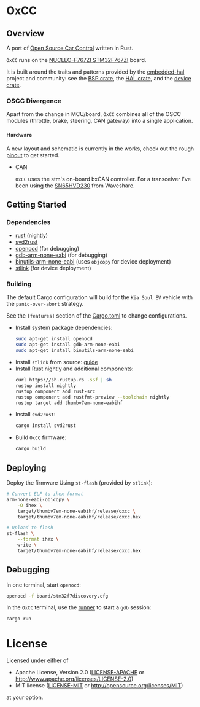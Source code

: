 # OxCC

## Overview

A port of [Open Source Car Control](https://github.com/jonlamb-gh/oscc) written in Rust.

`OxCC` runs on the [NUCLEO-F767ZI STM32F767ZI](https://www.st.com/en/evaluation-tools/nucleo-f767zi.html) board.

It is built around the traits and patterns provided by the [embedded-hal](https://github.com/rust-embedded/embedded-hal)
project and community:
see the [BSP crate](https://github.com/jonlamb-gh/oxcc-nucleo-f767zi),
the [HAL crate](https://github.com/jonlamb-gh/oxcc-stm32f767-hal),
and the [device crate](https://github.com/jonlamb-gh/oxcc-stm32f767).

### OSCC Divergence

Apart from the change in MCU/board, `OxCC` combines all of the OSCC modules (throttle, brake, steering, CAN gateway) into a single application.

#### Hardware

A new layout and schematic is currently in the works, check out the rough [pinout](https://jonlamb-gh.github.io/oxcc/nucleo-144-oxcc-pins.png) to get started.

* CAN

  `OxCC` uses the stm's on-board bxCAN controller.
  For a transceiver I've been using the [SN65HVD230](https://www.waveshare.com/sn65hvd230-can-board.htm) from Waveshare.

## Getting Started

### Dependencies

* [rust](https://github.com/rust-lang-nursery/rustup.rs) (nightly)
* [svd2rust](https://github.com/rust-embedded/svd2rust)
* [openocd](http://openocd.org/) (for debugging)
* [gdb-arm-none-eabi](https://gcc.gnu.org/) (for debugging)
* [binutils-arm-none-eabi](https://gcc.gnu.org/) (uses `objcopy` for device deployment)
* [stlink](https://github.com/texane/stlink) (for device deployment)

### Building

The default Cargo configuration will build for the `Kia Soul EV` vehicle
with the `panic-over-abort` strategy.

See the `[features]` section of the [Cargo.toml](Cargo.toml) to change configurations.

* Install system package dependencies:
  ```bash
  sudo apt-get install openocd
  sudo apt-get install gdb-arm-none-eabi
  sudo apt-get install binutils-arm-none-eabi
  ```
* Install `stlink` from source: [guide](https://github.com/texane/stlink/blob/master/doc/compiling.md)
* Install Rust nightly and additional components:
  ```bash
  curl https://sh.rustup.rs -sSf | sh
  rustup install nightly
  rustup component add rust-src
  rustup component add rustfmt-preview --toolchain nightly
  rustup target add thumbv7em-none-eabihf
  ```
* Install `svd2rust`:
  ```bash
  cargo install svd2rust
  ```
* Build `OxCC` firmware:
  ```bash
  cargo build
  ```

## Deploying

Deploy the firmware Using `st-flash` (provided by `stlink`):

```bash
# Convert ELF to ihex format
arm-none-eabi-objcopy \
    -O ihex \
    target/thumbv7em-none-eabihf/release/oxcc \
    target/thumbv7em-none-eabihf/release/oxcc.hex

# Upload to flash
st-flash \
    --format ihex \
    write \
    target/thumbv7em-none-eabihf/release/oxcc.hex
```

## Debugging

In one terminal, start `openocd`:

```bash
openocd -f board/stm32f7discovery.cfg
```

In the `OxCC` terminal, use the [runner](.cargo/config) to start a `gdb` session:

```bash
cargo run
```

# License

Licensed under either of

* Apache License, Version 2.0 ([LICENSE-APACHE](LICENSE-APACHE) or
  http://www.apache.org/licenses/LICENSE-2.0)
* MIT license ([LICENSE-MIT](LICENSE-MIT) or http://opensource.org/licenses/MIT)

at your option.
